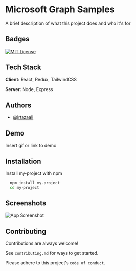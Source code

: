 
# Microsoft Graph Samples

A brief description of what this project does and who it's for


## Badges


[![MIT License](https://img.shields.io/badge/License-MIT-green.svg)](https://choosealicense.com/licenses/mit/)



## Tech Stack

**Client:** React, Redux, TailwindCSS

**Server:** Node, Express


## Authors

- [@irtazaali](https://www.github.com/irtazaali)


## Demo

Insert gif or link to demo


## Installation

Install my-project with npm

```bash
  npm install my-project
  cd my-project
```
    
## Screenshots

![App Screenshot](https://via.placeholder.com/468x300?text=App+Screenshot+Here)


## Contributing

Contributions are always welcome!

See `contributing.md` for ways to get started.

Please adhere to this project's `code of conduct`.

